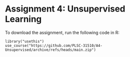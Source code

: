 # Assignment 4: Unsupervised Learning

To download the assignment, run the following code in R:

```{r}
library("usethis")
use_course("https://github.com/PLSC-31510/A4-Unsupervised/archive/refs/heads/main.zip")
```
